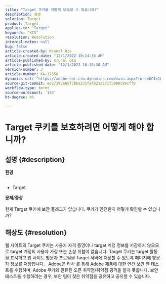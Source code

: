 ```yaml
---
title: "Target 쿠키를 어떻게 보호할 수 있습니까?"
description: 설명
solution: Target
product: Target
applies-to: "Target"
keywords: “KCS”
resolution: Resolution
internal-notes: null
bug: false
article-created-by: Krunal Oza
article-created-date: "12/1/2022 10:14:36 AM"
article-published-by: Krunal Oza
article-published-date: "12/1/2022 10:19:30 AM"
version-number: 3
article-number: KA-17356
dynamics-url: "https://adobe-ent.crm.dynamics.com/main.aspx?forceUCI=1&pagetype=entityrecord&etn=knowledgearticle&id=c1c8d0f3-6071-ed11-9561-6045bd006a22"
source-git-commit: ee27396666f7bbe235faf921a671f5908c89cff9
workflow-type: tm+mt
source-wordcount: '133'
ht-degree: 4%

---
```


# Target 쿠키를 보호하려면 어떻게 해야 합니까?

## 설명 {#description}

<b>환경 
<br> </b>
- Target



<b>문제/증상</b><br><br>현재 Target 쿠키에 보안 플래그가 없습니다. 쿠키가 안전한지 어떻게 확인할 수 있습니까?<br>

## 해상도 {#resolution}


웹 사이트의 Target 쿠키는 사용자 자격 증명이나 target 계정 정보를 저장하지 않으므로 target 계정의 사용자 가장 또는 손상 위험이 없습니다. Target 쿠키는 target 활동을 표시하고 웹 사이트 방문자 프로필을 Target 서버에 저장할 수 있도록 페이지에 방문자 정보를 저장합니다.
 
Adobe은 타사 를 통해 Adobe 제품에 대한 연간 보안 펜 테스트를 수행하며, Adobe 쿠키와 관련된 오픈 취약점/취약점 공격을 알지 못합니다. 보안 테스트를 수행하려는 경우, 보안 팀이 찾은 취약점을 공유하고 공유할 수 있습니다.
